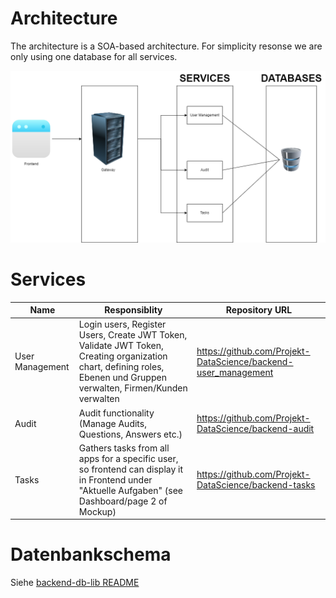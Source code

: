 # Architecture
The architecture is a SOA-based architecture. For simplicity resonse we are only using one database for all services.

![Image of Architecture](images/backend-architecture.drawio.png)

# Services

| Name  | Responsiblity  | Repository URL  |
|---|---|---|
|  User Management | Login users, Register Users, Create JWT Token, Validate JWT Token, Creating organization chart, defining roles, Ebenen und Gruppen verwalten, Firmen/Kunden verwalten | https://github.com/Projekt-DataScience/backend-user_management  |
| Audit  |  Audit functionality (Manage Audits, Questions, Answers etc.) | https://github.com/Projekt-DataScience/backend-audit  |
| Tasks  |  Gathers tasks from all apps for a specific user, so frontend can display it in Frontend under "Aktuelle Aufgaben" (see Dashboard/page 2 of Mockup) | https://github.com/Projekt-DataScience/backend-tasks  |

# Datenbankschema

Siehe [backend-db-lib README](https://github.com/Projekt-DataScience/backend-db-lib/blob/main/README.md)
